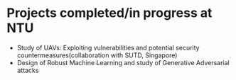 # Projects completed/in progress at NTU
- Study of UAVs: Exploiting vulnerabilities and potential security countermeasures(collaboration with SUTD, Singapore)
- Design of Robust Machine Learning and study of Generative Adversarial attacks
